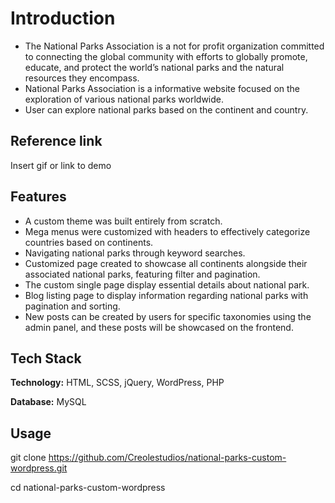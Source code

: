 
# Introduction

- The National Parks Association is a not for profit organization committed to connecting the global community with efforts to globally promote, educate, and protect the world’s national parks and the   natural resources they encompass.
- National Parks Association is a informative website focused on the exploration of various national parks worldwide.
- User can explore national parks based on the continent and country.


## Reference link

Insert gif or link to demo


## Features

- A custom theme was built entirely from scratch.
- Mega menus were customized with headers to effectively categorize countries based on continents.
- Navigating national parks through keyword searches.
- Customized page created to showcase all continents alongside their associated national parks, featuring filter and pagination.
- The custom single page display essential details about national park.
- Blog listing page to display information regarding national parks with pagination and sorting.
- New posts can be created by users for specific taxonomies using the admin panel, and these posts will be showcased on the frontend.


## Tech Stack

**Technology:** HTML, SCSS, jQuery, WordPress, PHP

**Database:** MySQL


## Usage

git clone https://github.com/Creolestudios/national-parks-custom-wordpress.git

cd national-parks-custom-wordpress


